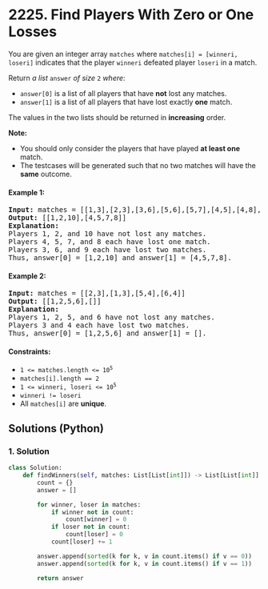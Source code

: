 # 2225. Find Players With Zero or One Losses
You are given an integer array `matches` where `matches[i] = [winneri, loseri]` indicates that the player `winneri` defeated player `loseri` in a match.

Return *a list* `answer` *of size* `2` *where*:
* `answer[0]` is a list of all players that have **not** lost any matches.
* `answer[1]` is a list of all players that have lost exactly **one** match.

The values in the two lists should be returned in **increasing** order.

**Note:**
* You should only consider the players that have played **at least one** match.
* The testcases will be generated such that no two matches will have the **same** outcome.

#### Example 1:
<pre>
<strong>Input:</strong> matches = [[1,3],[2,3],[3,6],[5,6],[5,7],[4,5],[4,8],[4,9],[10,4],[10,9]]
<strong>Output:</strong> [[1,2,10],[4,5,7,8]]
<strong>Explanation:</strong>
Players 1, 2, and 10 have not lost any matches.
Players 4, 5, 7, and 8 each have lost one match.
Players 3, 6, and 9 each have lost two matches.
Thus, answer[0] = [1,2,10] and answer[1] = [4,5,7,8].
</pre>

#### Example 2:
<pre>
<strong>Input:</strong> matches = [[2,3],[1,3],[5,4],[6,4]]
<strong>Output:</strong> [[1,2,5,6],[]]
<strong>Explanation:</strong>
Players 1, 2, 5, and 6 have not lost any matches.
Players 3 and 4 each have lost two matches.
Thus, answer[0] = [1,2,5,6] and answer[1] = [].
</pre>

#### Constraints:
* <code>1 <= matches.length <= 10<sup>5</sup></code>
* `matches[i].length == 2`
* <code>1 <= winneri, loseri <= 10<sup>5</sup></code>
* `winneri != loseri`
* All `matches[i]` are **unique**.

## Solutions (Python)

### 1. Solution
```Python
class Solution:
    def findWinners(self, matches: List[List[int]]) -> List[List[int]]:
        count = {}
        answer = []

        for winner, loser in matches:
            if winner not in count:
                count[winner] = 0
            if loser not in count:
                count[loser] = 0
            count[loser] += 1

        answer.append(sorted(k for k, v in count.items() if v == 0))
        answer.append(sorted(k for k, v in count.items() if v == 1))

        return answer
```
